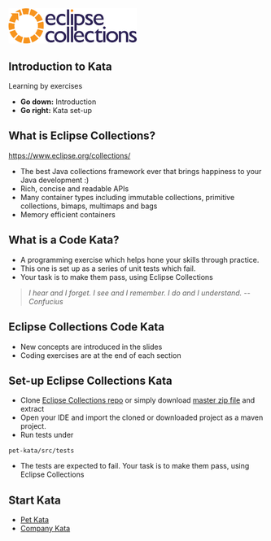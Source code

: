 <!--
  ~ Copyright (c) 2020 Goldman Sachs and others.
  ~ All rights reserved. This program and the accompanying materials
  ~ are made available under the terms of the Eclipse Public License v1.0
  ~ and Eclipse Distribution License v. 1.0 which accompany this distribution.
  ~ The Eclipse Public License is available at http://www.eclipse.org/legal/epl-v10.html
  ~ and the Eclipse Distribution License is available at
  ~ http://www.eclipse.org/org/documents/edl-v10.php.
  -->
<img src="../shared/eclipse-collections-logo.png" alt="Eclipse Collections" style="width: 50%;background-color:aliceblue;"/>

## Introduction to Kata

Learning by exercises

* **Go down:** Introduction
* **Go right:** Kata set-up


## What is Eclipse	Collections?
 
 https://www.eclipse.org/collections/
 
 * The best Java collections framework ever that brings happiness to your Java development :)
 * Rich, concise and readable APIs
 * Many container types including immutable collections, primitive collections, bimaps, multimaps and bags
 * Memory efficient containers


## What is a Code Kata?
 * A programming exercise which helps hone your skills through practice.
 * This one is set up as a series of unit tests which fail.
 * Your task is to make them pass, using Eclipse Collections

  > _I hear and I forget._
  > _I see and I remember._
  > _I do and I understand._
  > -- _Confucius_


## Eclipse Collections Code Kata
 * New concepts are introduced in the slides
 * Coding exercises are at the end of each section



## Set-up Eclipse Collections Kata
 * Clone [Eclipse Collections repo](https://github.com/eclipse/eclipse-collections-kata) or simply download [master zip file](https://github.com/eclipse/eclipse-collections-kata/archive/master.zip) and extract
 * Open your IDE and import the cloned or downloaded project as a maven project.
 * Run tests under

 ```
 pet-kata/src/tests
 ```

 * The tests are expected to fail. Your task is to make them pass, using Eclipse Collections


## Start Kata
 * [Pet Kata](../pet-kata)
 * [Company Kata](../company-kata)

